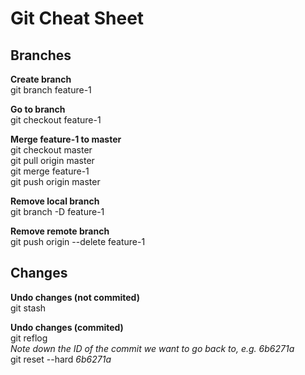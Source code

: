 <!DOCTYPE html>
<html>

<head>
  <meta charset="utf-8">
  <meta name="viewport" content="width=device-width, initial-scale=1.0">
  <link rel="stylesheet" href="https://stackedit.io/style.css" />
</head>

<body class="stackedit">
  <div class="stackedit__html"><h1 id="git-cheat-sheet">Git Cheat Sheet</h1>
<h2 id="branches">Branches</h2>
<p><strong>Create branch</strong><br>
git branch feature-1</p>
<p><strong>Go to branch</strong><br>
git checkout feature-1</p>
<p><strong>Merge feature-1 to master</strong><br>
git checkout master<br>
git pull origin master<br>
git merge feature-1<br>
git push origin master</p>
<p><strong>Remove local branch</strong><br>
git branch -D feature-1</p>
<p><strong>Remove remote branch</strong><br>
git push origin --delete feature-1</p>
<h2 id="changes">Changes</h2>
<p><strong>Undo changes (not commited)</strong><br>
git stash</p>
<p><strong>Undo changes (commited)</strong><br>
git reflog<br>
<em>Note down the ID of the commit we want to go back to, e.g. 6b6271a</em><br>
git reset --hard <em>6b6271a</em></p>
</div>
</body>

</html>
